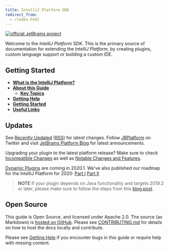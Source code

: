 ```yaml
---
title: IntelliJ Platform SDK
redirect_from:
  - /index.html
---
```


[![official JetBrains project](https://jb.gg/badges/official-flat-square.svg)](https://confluence.jetbrains.com/display/ALL/JetBrains+on+GitHub)

Welcome to the _IntelliJ Platform_ SDK. This is the primary source of documentation for extending the _IntelliJ Platform_, by creating plugins, custom language support or building a custom IDE.

## Getting Started

* [**What is the IntelliJ Platform?**](intro/intellij_platform.md)
* [**About this Guide**](intro/about.md)
    * [**Key Topics**](intro/key_topics.md)
* [**Getting Help**](intro/getting_help.md)
* [**Getting Started**](/basics/getting_started.md)
* [**Useful Links**](/appendix/resources/useful_links.md)

## Updates
See [Recently Updated](recently_updated.md) ([RSS](https://github.com/JetBrains/intellij-sdk-docs/commits/master.atom)) for latest changes. Follow [JBPlatform](https://twitter.com/JBPlatform/) on Twitter and visit [JetBrains Platform Blog](https://blog.jetbrains.com/platform/) for latest announcements.

Upgrading your plugin to the latest platform release? Make sure to check [Incompatible Changes](reference_guide/api_changes_list.md) as well as [Notable Changes and Features](reference_guide/api_notable/api_notable.md). 

[Dynamic Plugins](/basics/plugin_structure/dynamic_plugins.md) are coming in 2020.1. We've also published our roadmap for the IntelliJ Platform for 2020: [Part I](https://blog.jetbrains.com/idea/2019/12/intellij-platform-roadmap-for-2020/) [Part II](https://blog.jetbrains.com/idea/2020/01/intellij-based-ide-features-roadmap-for-2020/)

> **NOTE** If your plugin depends on Java functionality and targets 2019.2 or later, please make sure to follow the steps from this [blog post](https://blog.jetbrains.com/platform/2019/06/java-functionality-extracted-as-a-plugin/).

## Open Source
This guide is Open Source, and licensed under Apache 2.0. The source (as Markdown) is [hosted on GitHub](https://github.com/JetBrains/intellij-sdk-docs). 
Please see [CONTRIBUTING.md](CONTRIBUTING.md) for details on how to host the docs locally and contribute.

Please see [Getting Help](/intro/getting_help.md) if you encounter bugs in this guide or require help with missing content. 
